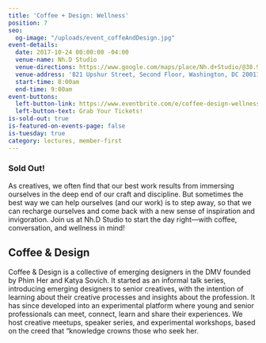 ```yaml
---
title: 'Coffee + Design: Wellness'
position: 7
seo:
  og-image: "/uploads/event_coffeAndDesign.jpg"
event-details:
  date: 2017-10-24 00:00:00 -04:00
  venue-name: Nh.D Studio
  venue-directions: https://www.google.com/maps/place/Nh.d+Studio/@38.9423793,-77.0264445,17z/data=!3m1!4b1!4m5!3m4!1s0x89b7c8124832e4c5:0x39056f309473b503!8m2!3d38.9423751!4d-77.0242558
  venue-address: '821 Upshur Street, Second Floor, Washington, DC 20011 '
  start-time: 8:00am
  end-time: 9:00am
event-buttons:
  left-button-link: https://www.eventbrite.com/e/coffee-design-wellness-tickets-38469738022
  left-button-text: Grab Your Tickets!
is-sold-out: true
is-featured-on-events-page: false
is-tuesday: true
category: lectures, member-first
---
```


### Sold Out!

As creatives, we often find that our best work results from immersing ourselves in the deep end of our craft and discipline. But sometimes the best way we can help ourselves (and our work) is to step away, so that we can recharge ourselves and come back with a new sense of inspiration and invigoration. Join us at Nh.D Studio to start the day right—with coffee, conversation, and wellness in mind!

## Coffee & Design

Coffee & Design is a collective of emerging designers in the DMV founded by Phim Her and Katya Sovich. It started as an informal talk series, introducing emerging designers to senior creatives, with the intention of learning about their creative processes and insights about the profession. It has since developed into an experimental platform where young and senior professionals can meet, connect, learn and share their experiences. We host creative meetups, speaker series, and experimental workshops, based on the creed that “knowledge crowns those who seek her.